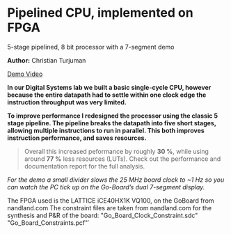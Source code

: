 # Pipelined CPU, implemented on FPGA
 5-stage pipelined, 8 bit processor with a 7-segment demo  

**Author:** Christian Turjuman  

[Demo&nbsp;Video](https://youtu.be/xghnF1um8oY?si=XUX2Hru_jjpQjxhC)
 

**In our Digital Systems lab we built a basic single-cycle CPU, however because the entire datapath had to settle within one clock edge the instruction throughput was very limited.**

**To improve performance I redesigned the processor using the classic 5 stage pipeline. The pipeline breaks the datapath into five short stages, allowing multiple instructions to run in parallel. This both improves instruction performance, and saves resources.**

> Overall this increased peformance by roughly **30 %**, while using around **77 %** less resources (LUTs). Check out the performance and documentation report for the full analysis.

*For the demo a small divider slows the 25 MHz board clock to ~1 Hz so you can watch the PC tick up on the Go-Board’s dual 7-segment display.*



The FPGA used is the LATTICE iCE40HX1K VQ100, on the GoBoard from nandland.com 
The constraint files are taken from nandland.com for the synthesis and P&R of the board:
"Go_Board_Clock_Constraint.sdc" 
"Go_Board_Constraints.pcf"`
